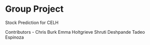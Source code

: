 # Group Project
Stock Prediction for CELH 

Contributors -
Chris Burk
Emma Holtgrieve
Shruti Deshpande
Tadeo Espinoza


